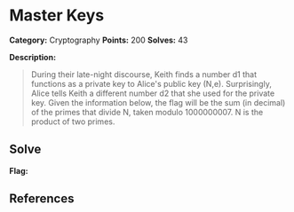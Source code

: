 # Master Keys
**Category:** Cryptography **Points:** 200 **Solves:** 43

**Description:**
>During their late-night discourse, Keith finds a number d1 that functions as a private key to Alice's public key (N,e). Surprisingly, Alice tells Keith a different number d2 that she used for the private key. Given the information below, the flag will be the sum (in decimal) of the primes that divide N, taken modulo 1000000007.
N is the product of two primes. 


## Solve


**Flag:**

## **References**
